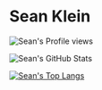 # Sean Klein

![Sean's Profile views](https://gpvc.arturio.dev/klein2ms)

![Sean's GitHub Stats](https://github-readme-stats.vercel.app/api?username=klein2ms&show_icons=true&theme=chartreuse-dark&count_private=true)

[![Sean's Top Langs](https://github-readme-stats.vercel.app/api/top-langs/?username=klein2ms)](https://github.com/klein2ms/github-readme-stats)
